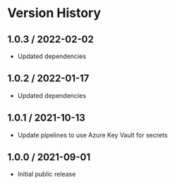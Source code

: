 # Version History

## 1.0.3 / 2022-02-02

- Updated dependencies

## 1.0.2 / 2022-01-17

- Updated dependencies

## 1.0.1 / 2021-10-13

- Update pipelines to use Azure Key Vault for secrets

## 1.0.0 / 2021-09-01

- Initial public release
